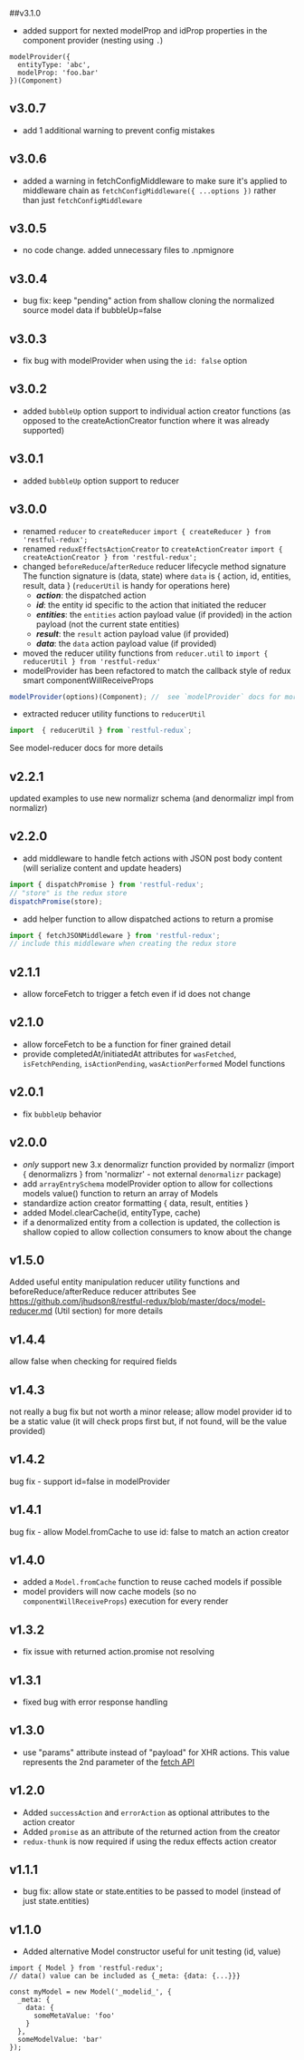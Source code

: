 ##v3.1.0
- added support for nexted modelProp and idProp properties in the component provider (nesting using `.`)
```
modelProvider({
  entityType: 'abc',
  modelProp: 'foo.bar'
})(Component)
```

## v3.0.7
- add 1 additional warning to prevent config mistakes

## v3.0.6
- added a warning in fetchConfigMiddleware to make sure it's applied to middleware chain as `fetchConfigMiddleware({ ...options })` rather than just `fetchConfigMiddleware`

## v3.0.5
- no code change.  added unnecessary files to .npmignore

## v3.0.4
- bug fix: keep "pending" action from shallow cloning the normalized source model data if bubbleUp=false

## v3.0.3
- fix bug with modelProvider when using the `id: false` option

## v3.0.2
- added `bubbleUp` option support to individual action creator functions (as opposed to the createActionCreator function where it was already supported)

## v3.0.1
- added `bubbleUp` option support to reducer

## v3.0.0
- renamed `reducer` to `createReducer`
```import { createReducer } from 'restful-redux';```
- renamed `reduxEffectsActionCreator` to `createActionCreator`
```import { createActionCreator } from 'restful-redux';```
- changed `beforeReduce`/`afterReduce` reducer lifecycle method signature
The function signature is (data, state) where `data` is { action, id, entities, result, data } (`reducerUtil` is handy for operations here)
  * ***action***: the dispatched action
  * ***id***: the entity id specific to the action that initiated the reducer
  * ***entities***: the `entities` action payload value (if provided) in the action payload (not the current state entities)
  * ***result***: the `result` action payload value (if provided)
  * ***data***: the `data` action payload value (if provided)
- moved the reducer utility functions from `reducer.util` to `import { reducerUtil } from 'restful-redux'`
- modelProvider has been refactored to match the callback style of redux smart componentWillReceiveProps
```javascript
modelProvider(options)(Component); //  see `modelProvider` docs for more details
```
- extracted reducer utility functions to `reducerUtil`
```javascript
import  { reducerUtil } from `restful-redux`;
```
See model-reducer docs for more details

## v2.2.1
updated examples to use new normalizr schema (and denormalizr impl from normalizr)

## v2.2.0
- add middleware to handle fetch actions with JSON post body content (will serialize content and update headers)
```javascript
import { dispatchPromise } from 'restful-redux';
// "store" is the redux store
dispatchPromise(store);
```
- add helper function to allow dispatched actions to return a promise
```javascript
import { fetchJSONMiddleware } from 'restful-redux';
// include this middleware when creating the redux store
```

## v2.1.1
- allow forceFetch to trigger a fetch even if id does not change

## v2.1.0
- allow forceFetch to be a function for finer grained detail
- provide completedAt/initiatedAt attributes for `wasFetched`, `isFetchPending`, `isActionPending`, `wasActionPerformed` Model functions

## v2.0.1
- fix `bubbleUp` behavior

## v2.0.0
- *only* support new 3.x denormalizr function provided by normalizr (import { denormalizrs } from 'normalizr' - not external `denormalizr` package)
- add `arrayEntrySchema` modelProvider option to allow for collections models value() function to return an array of Models
- standardize action creator formatting { data, result, entities }
- added Model.clearCache(id, entityType, cache)
- if a denormalized entity from a collection is updated, the collection is shallow copied to allow collection consumers to know about the change


## v1.5.0
Added useful entity manipulation reducer utility functions and beforeReduce/afterReduce reducer attributes
See https://github.com/jhudson8/restful-redux/blob/master/docs/model-reducer.md (Util section) for more details

## v1.4.4
allow false when checking for required fields

## v1.4.3
not really a bug fix but not worth a minor release;  allow model provider id to be a static value (it will check props first but, if not found, will be the value provided)

## v1.4.2
bug fix - support id=false in modelProvider

## v1.4.1
bug fix - allow Model.fromCache to use id: false to match an action creator

## v1.4.0
- added a `Model.fromCache` function to reuse cached models if possible
- model providers will now cache models (so no `componentWillReceiveProps`) execution for every render

## v1.3.2
- fix issue with returned action.promise not resolving

## v1.3.1
- fixed bug with error response handling

## v1.3.0
- use "params" attribute instead of "payload" for XHR actions.  This value represents the 2nd parameter of the [fetch API](https://developer.mozilla.org/en-US/docs/Web/API/Fetch_API/Using_Fetch)

## v1.2.0
- Added `successAction` and `errorAction` as optional attributes to the action creator
- Added `promise` as an attribute of the returned action from the creator
- `redux-thunk` is now required if using the redux effects action creator

## v1.1.1
- bug fix: allow state or state.entities to be passed to model (instead of just state.entities)

## v1.1.0
- Added alternative Model constructor useful for unit testing (id, value)
```
import { Model } from 'restful-redux';
// data() value can be included as {_meta: {data: {...}}}

const myModel = new Model('_modelid_', {
  _meta: {
    data: {
      someMetaValue: 'foo'
    }
  },
  someModelValue: 'bar'
});
```
